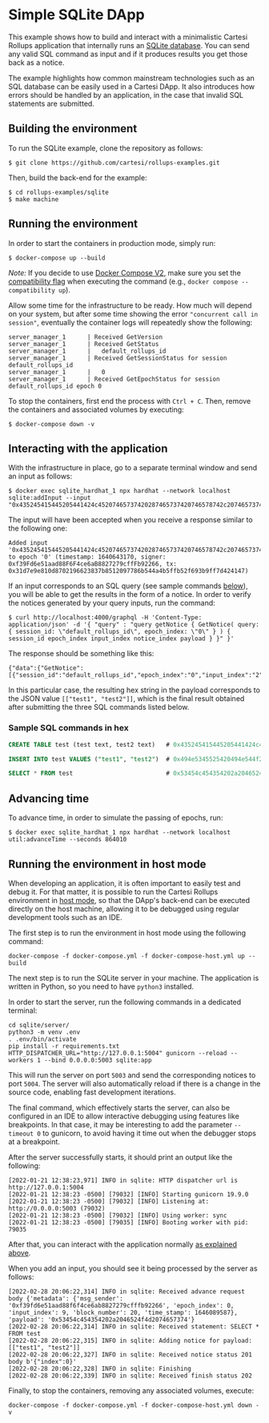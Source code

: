 # Simple SQLite DApp

This example shows how to build and interact with a minimalistic Cartesi Rollups application that internally runs an [SQLite database](https://www.sqlite.org/index.html). You can send any valid SQL command as input and if it produces results you get those back as a notice.

The example highlights how common mainstream technologies such as an SQL database can be easily used in a Cartesi DApp. It also introduces how errors should be handled by an application, in the case that invalid SQL statements are submitted.

## Building the environment

To run the SQLite example, clone the repository as follows:

```shell
$ git clone https://github.com/cartesi/rollups-examples.git
```

Then, build the back-end for the example:

```shell
$ cd rollups-examples/sqlite
$ make machine
```

## Running the environment

In order to start the containers in production mode, simply run:

```shell
$ docker-compose up --build
```

_Note:_ If you decide to use [Docker Compose V2](https://docs.docker.com/compose/cli-command/), make sure you set the [compatibility flag](https://docs.docker.com/compose/cli-command-compatibility/) when executing the command (e.g., `docker compose --compatibility up`).

Allow some time for the infrastructure to be ready.
How much will depend on your system, but after some time showing the error `"concurrent call in session"`, eventually the container logs will repeatedly show the following:

```shell
server_manager_1      | Received GetVersion
server_manager_1      | Received GetStatus
server_manager_1      |   default_rollups_id
server_manager_1      | Received GetSessionStatus for session default_rollups_id
server_manager_1      |   0
server_manager_1      | Received GetEpochStatus for session default_rollups_id epoch 0
```

To stop the containers, first end the process with `Ctrl + C`.
Then, remove the containers and associated volumes by executing:

```shell
$ docker-compose down -v
```

## Interacting with the application

With the infrastructure in place, go to a separate terminal window and send an input as follows:

```shell
$ docker exec sqlite_hardhat_1 npx hardhat --network localhost sqlite:addInput --input "0x435245415445205441424c45207465737420287465737420746578742c207465737432207465787429"
```

The input will have been accepted when you receive a response similar to the following one:

```shell
Added input '0x435245415445205441424c45207465737420287465737420746578742c207465737432207465787429' to epoch '0' (timestamp: 1640643170, signer: 0xf39Fd6e51aad88F6F4ce6aB8827279cffFb92266, tx: 0x31d7e9e810d8702196623837b8512097786b544a4b5ffb52f693b9ff7d424147)
```

If an input corresponds to an SQL query (see sample commands [below](#sample-sql-commands-in-hex)), you will be able to get the results in the form of a notice. In order to verify the notices generated by your query inputs, run the command:

```shell
$ curl http://localhost:4000/graphql -H 'Content-Type: application/json' -d '{ "query" : "query getNotice { GetNotice( query: { session_id: \"default_rollups_id\", epoch_index: \"0\" } ) { session_id epoch_index input_index notice_index payload } }" }'
```

The response should be something like this:

```shell
{"data":{"GetNotice":[{"session_id":"default_rollups_id","epoch_index":"0","input_index":"2","notice_index":"0","payload":"5b5b227465737431222c20227465737432225d5d"}]}}
```

In this particular case, the resulting hex string in the payload corresponds to the JSON value `[["test1", "test2"]]`, which is the final result obtained after submitting the three SQL commands listed below.

### Sample SQL commands in hex

```sql
CREATE TABLE test (test text, test2 text)   # 0x435245415445205441424c45207465737420287465737420746578742c207465737432207465787429
```

```sql
INSERT INTO test VALUES ("test1", "test2")  # 0x494e5345525420494e544f20746573742056414c5545532028227465737431222c202274657374322229
```

```sql
SELECT * FROM test                          # 0x53454c454354202a2046524f4d2074657374
```

## Advancing time

To advance time, in order to simulate the passing of epochs, run:

```shell
$ docker exec sqlite_hardhat_1 npx hardhat --network localhost util:advanceTime --seconds 864010
```

## Running the environment in host mode

When developing an application, it is often important to easily test and debug it. For that matter, it is possible to run the Cartesi Rollups environment in [host mode](../README.md#host-mode), so that the DApp's back-end can be executed directly on the host machine, allowing it to be debugged using regular development tools such as an IDE.

The first step is to run the environment in host mode using the following command:

```shell
docker-compose -f docker-compose.yml -f docker-compose-host.yml up --build
```

The next step is to run the SQLite server in your machine. The application is written in Python, so you need to have `python3` installed.

In order to start the server, run the following commands in a dedicated terminal:

```shell
cd sqlite/server/
python3 -m venv .env
. .env/bin/activate
pip install -r requirements.txt
HTTP_DISPATCHER_URL="http://127.0.0.1:5004" gunicorn --reload --workers 1 --bind 0.0.0.0:5003 sqlite:app
```

This will run the server on port `5003` and send the corresponding notices to port `5004`. The server will also automatically reload if there is a change in the source code, enabling fast development iterations.

The final command, which effectively starts the server, can also be configured in an IDE to allow interactive debugging using features like breakpoints. In that case, it may be interesting to add the parameter `--timeout 0` to gunicorn, to avoid having it time out when the debugger stops at a breakpoint.

After the server successfully starts, it should print an output like the following:

```
[2022-01-21 12:38:23,971] INFO in sqlite: HTTP dispatcher url is http://127.0.0.1:5004
[2022-01-21 12:38:23 -0500] [79032] [INFO] Starting gunicorn 19.9.0
[2022-01-21 12:38:23 -0500] [79032] [INFO] Listening at: http://0.0.0.0:5003 (79032)
[2022-01-21 12:38:23 -0500] [79032] [INFO] Using worker: sync
[2022-01-21 12:38:23 -0500] [79035] [INFO] Booting worker with pid: 79035
```

After that, you can interact with the application normally [as explained above](#interacting-with-the-application).

When you add an input, you should see it being processed by the server as follows:

```shell
[2022-02-28 20:06:22,314] INFO in sqlite: Received advance request body {'metadata': {'msg_sender': '0xf39fd6e51aad88f6f4ce6ab8827279cfffb92266', 'epoch_index': 0, 'input_index': 9, 'block_number': 20, 'time_stamp': 1646089587}, 'payload': '0x53454c454354202a2046524f4d2074657374'}
[2022-02-28 20:06:22,314] INFO in sqlite: Received statement: SELECT * FROM test
[2022-02-28 20:06:22,315] INFO in sqlite: Adding notice for payload: [["test1", "test2"]]
[2022-02-28 20:06:22,327] INFO in sqlite: Received notice status 201 body b'{"index":0}'
[2022-02-28 20:06:22,328] INFO in sqlite: Finishing
[2022-02-28 20:06:22,339] INFO in sqlite: Received finish status 202
```

Finally, to stop the containers, removing any associated volumes, execute:

```shell
docker-compose -f docker-compose.yml -f docker-compose-host.yml down -v
```
